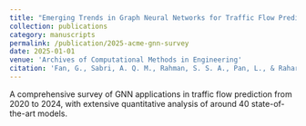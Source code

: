 ```yaml
---
title: "Emerging Trends in Graph Neural Networks for Traffic Flow Prediction: A Survey (SCI 中科院Q1 Top)"
collection: publications
category: manuscripts
permalink: /publication/2025-acme-gnn-survey
date: 2025-01-01
venue: 'Archives of Computational Methods in Engineering'
citation: 'Fan, G., Sabri, A. Q. M., Rahman, S. S. A., Pan, L., & Rahardja, S. (2025). Emerging Trends in Graph Neural Networks for Traffic Flow Prediction: A Survey. <i>Archives of Computational Methods in Engineering</i>, 1-45.'
---
```


A comprehensive survey of GNN applications in traffic flow prediction from 2020 to 2024, with extensive quantitative analysis of around 40 state-of-the-art models.

